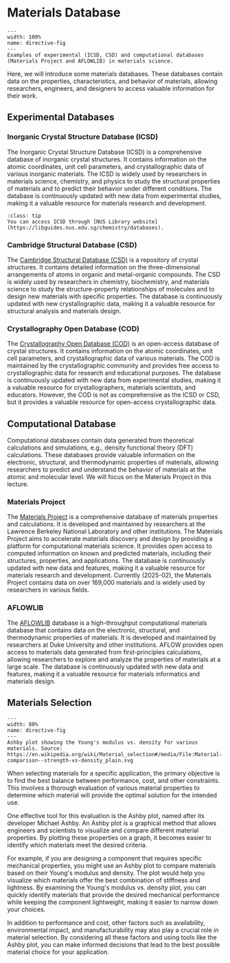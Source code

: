 # Materials Database
```{figure} ../figures/materials_database.png
---
width: 100%
name: directive-fig
---
Examples of experimental (ICSD, CSD) and computational databases (Materials Project and AFLOWLIB) in materials science.
```

Here, we will introduce some materials databases. These databases contain data on the properties, characteristics, and behavior of materials, allowing researchers, engineers, and designers to access valuable information for their work.

## Experimental Databases
### Inorganic Crystal Structure Database (ICSD)
The Inorganic Crystal Structure Database (ICSD) is a comprehensive database of inorganic crystal structures. It contains information on the atomic coordinates, unit cell parameters, and crystallographic data of various inorganic materials. The ICSD is widely used by researchers in materials science, chemistry, and physics to study the structural properties of materials and to predict their behavior under different conditions. The database is continuously updated with new data from experimental studies, making it a valuable resource for materials research and development.

```{admonition} ICSD
:class: tip
You can access ICSD through [NUS Library website](https://libguides.nus.edu.sg/chemistry/databases).
```

### Cambridge Structural Database (CSD)
The [Cambridge Structural Database (CSD)](https://www.ccdc.cam.ac.uk/structures/) is a repository of crystal structures. It contains detailed information on the three-dimensional arrangements of atoms in organic and metal-organic compounds. The CSD is widely used by researchers in chemistry, biochemistry, and materials science to study the structure-property relationships of molecules and to design new materials with specific properties. The database is continuously updated with new crystallographic data, making it a valuable resource for structural analysis and materials design.

### Crystallography Open Database (COD)
The [Crystallography Open Database (COD)](http://www.crystallography.net/) is an open-access database of crystal structures. It contains information on the atomic coordinates, unit cell parameters, and crystallographic data of various materials. The COD is maintained by the crystallographic community and provides free access to crystallographic data for research and educational purposes. The database is continuously updated with new data from experimental studies, making it a valuable resource for crystallographers, materials scientists, and educators. However, the COD is not as comprehensive as the ICSD or CSD, but it provides a valuable resource for open-access crystallographic data.


## Computational Database
Computational databases contain data generated from theoretical calculations and simulations, e.g., density functional theory (DFT) calculations. These databases provide valuable information on the electronic, structural, and thermodynamic properties of materials, allowing researchers to predict and understand the behavior of materials at the atomic and molecular level. We will focus on the Materials Project in this lecture.

### Materials Project
The [Materials Project](https://next-gen.materialsproject.org/) is a comprehensive database of materials properties and calculations. It is developed and maintained by researchers at the Lawrence Berkeley National Laboratory and other institutions. The Materials Project aims to accelerate materials discovery and design by providing a platform for computational materials science. It provides open access to computed information on known and predicted materials, including their structures, properties, and applications. The database is continuously updated with new data and features, making it a valuable resource for materials research and development. Currently (2025-02), the Materials Project contains data on over 169,000 materials and is widely used by researchers in various fields. 

### AFLOWLIB
The [AFLOWLIB](https://aflowlib.org/) database is a high-throughput computational materials database that contains data on the electronic, structural, and thermodynamic properties of materials. It is developed and maintained by researchers at Duke University and other institutions. AFLOW provides open access to materials data generated from first-principles calculations, allowing researchers to explore and analyze the properties of materials at a large scale. The database is continuously updated with new data and features, making it a valuable resource for materials informatics and materials design.

## Materials Selection
```{figure} ../figures/ashby_plot.png
---
width: 80%
name: directive-fig
---
Ashby plot showing the Young's modulus vs. density for various materials. Source: https://en.wikipedia.org/wiki/Material_selection#/media/File:Material-comparison--strength-vs-density_plain.svg
```
When selecting materials for a specific application, the primary objective is to find the best balance between performance, cost, and other constraints. This involves a thorough evaluation of various material properties to determine which material will provide the optimal solution for the intended use.

One effective tool for this evaluation is the Ashby plot, named after its developer Michael Ashby. An Ashby plot is a graphical method that allows engineers and scientists to visualize and compare different material properties. By plotting these properties on a graph, it becomes easier to identify which materials meet the desired criteria.

For example, if you are designing a component that requires specific mechanical properties, you might use an Ashby plot to compare materials based on their Young's modulus and density. The plot would help you visualize which materials offer the best combination of stiffness and lightness. By examining the Young's modulus vs. density plot, you can quickly identify materials that provide the desired mechanical performance while keeping the component lightweight, making it easier to narrow down your choices.

In addition to performance and cost, other factors such as availability, environmental impact, and manufacturability may also play a crucial role in material selection. By considering all these factors and using tools like the Ashby plot, you can make informed decisions that lead to the best possible material choice for your application.